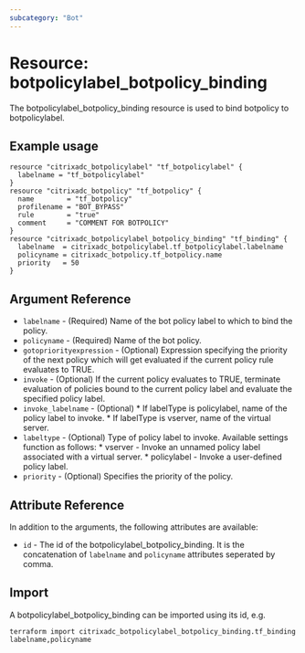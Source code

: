 ```yaml
---
subcategory: "Bot"
---
```


# Resource: botpolicylabel_botpolicy_binding

The botpolicylabel_botpolicy_binding resource is used to bind botpolicy to botpolicylabel.


## Example usage

```hcl
resource "citrixadc_botpolicylabel" "tf_botpolicylabel" {
  labelname = "tf_botpolicylabel"
}
resource "citrixadc_botpolicy" "tf_botpolicy" {
  name        = "tf_botpolicy"
  profilename = "BOT_BYPASS"
  rule        = "true"
  comment     = "COMMENT FOR BOTPOLICY"
}
resource "citrixadc_botpolicylabel_botpolicy_binding" "tf_binding" {
  labelname  = citrixadc_botpolicylabel.tf_botpolicylabel.labelname
  policyname = citrixadc_botpolicy.tf_botpolicy.name
  priority   = 50
}
```


## Argument Reference

* `labelname` - (Required) Name of the bot policy label to which to bind the policy.
* `policyname` - (Required) Name of the bot policy.
* `gotopriorityexpression` - (Optional) Expression specifying the priority of the next policy which will get evaluated if the current policy rule evaluates to TRUE.
* `invoke` - (Optional) If the current policy evaluates to TRUE, terminate evaluation of policies bound to the current policy label and evaluate the specified policy label.
* `invoke_labelname` - (Optional) * If labelType is policylabel, name of the policy label to invoke.  * If labelType is vserver, name of the virtual server.
* `labeltype` - (Optional) Type of policy label to invoke. Available settings function as follows: * vserver - Invoke an unnamed policy label associated with a virtual server. * policylabel - Invoke a user-defined policy label.
* `priority` - (Optional) Specifies the priority of the policy.


## Attribute Reference

In addition to the arguments, the following attributes are available:

* `id` - The id of the botpolicylabel_botpolicy_binding. It is the concatenation of `labelname` and `policyname`  attributes seperated by comma.


## Import

A botpolicylabel_botpolicy_binding can be imported using its id, e.g.

```shell
terraform import citrixadc_botpolicylabel_botpolicy_binding.tf_binding labelname,policyname
```
